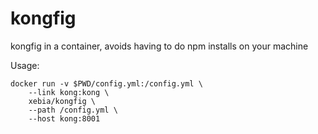 # kongfig
kongfig in a container, avoids having to do npm installs on your machine


Usage:
```
docker run -v $PWD/config.yml:/config.yml \
	--link kong:kong \
	xebia/kongfig \
	--path /config.yml \
	--host kong:8001
```

